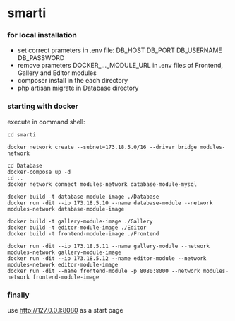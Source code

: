 # smarti

### for local installation
- set correct prameters in .env file:
DB_HOST
DB_PORT
DB_USERNAME
DB_PASSWORD
- remove prameters DOCKER_..._MODULE_URL in .env files of Frontend, Gallery and Editor modules
- composer install in the each directory
- php artisan migrate in Database directory


### starting with docker
execute in command shell:
```
cd smarti

docker network create --subnet=173.18.5.0/16 --driver bridge modules-network

cd Database
docker-compose up -d
cd ..
docker network connect modules-network database-module-mysql

docker build -t database-module-image ./Database
docker run -dit --ip 173.18.5.10 --name database-module --network modules-network database-module-image

docker build -t gallery-module-image ./Gallery
docker build -t editor-module-image ./Editor
docker build -t frontend-module-image ./Frontend

docker run -dit --ip 173.18.5.11 --name gallery-module --network modules-network gallery-module-image
docker run -dit --ip 173.18.5.12 --name editor-module --network modules-network editor-module-image
docker run -dit --name frontend-module -p 8080:8000 --network modules-network frontend-module-image
```
### finally

use http://127.0.0.1:8080 as a start page
